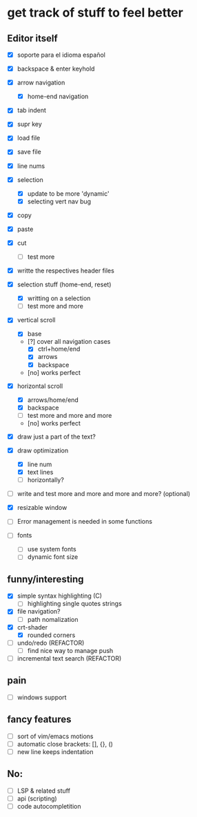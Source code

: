 # get track of stuff to feel better

## Editor itself
- [x] soporte para el idioma español
- [x] backspace & enter keyhold
- [x] arrow navigation
    - [x] home-end navigation
- [x] tab indent
- [x] supr key
- [x] load file
- [x] save file
- [x] line nums
- [x] selection
    - [x] update to be more 'dynamic'
    - [x] selecting vert nav bug
- [x] copy 
- [x] paste
- [x] cut
    - [ ] test more
- [x] writte the respectives header files
- [x] selection stuff (home-end, reset)
    - [x] writting on a selection
    - [ ] test more and more
- [x] vertical scroll
    - [x] base 
    - [?] cover all navigation cases
        - [x] ctrl+home/end
        - [x] arrows 
        - [x] backspace
    - [no] works perfect
- [x] horizontal scroll
    - [x] arrows/home/end
    - [x] backspace
    - [ ] test more and more and more
    - [no] works perfect
- [x] draw just a part of the text? 
- [x] draw optimization
    - [x] line num
    - [x] text lines
    - [ ] horizontally?
- [ ] write and test more and more and more and more? (optional)

- [x] resizable window

- [ ] Error management is needed in some functions

- [ ] fonts
    - [ ] use system fonts
    - [ ] dynamic font size

## funny/interesting
- [x] simple syntax highlighting (C)
    - [ ] highlighting single quotes strings
- [x] file navigation?
    - [ ] path nomalization
- [x] crt-shader
    - [x] rounded corners
- [ ] undo/redo (REFACTOR)
    - [ ] find nice way to manage push
- [ ] incremental text search (REFACTOR)

## pain
- [ ] windows support 

## fancy features
- [ ] sort of vim/emacs motions
- [ ] automatic close brackets: [], {}, ()
- [ ] new line keeps indentation

## No: 
- [ ] LSP & related stuff
- [ ] api (scripting)
- [ ] code autocompletition
